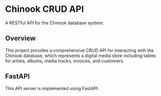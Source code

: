
# Chinook CRUD API

A RESTful API for the Chinook database system.

## Overview

This project provides a comprehensive CRUD API for interacting with the Chinook database, which represents a digital media store including tables for artists, albums, media tracks, invoices, and customers.

## FastAPI
This API server is implemented using FastAPI. 